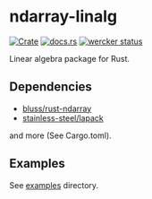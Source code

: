 ndarray-linalg
===============
[![Crate](http://meritbadge.herokuapp.com/ndarray-linalg)](https://crates.io/crates/ndarray-linalg)
[![docs.rs](https://docs.rs/ndarray-linalg/badge.svg)](https://docs.rs/ndarray-linalg)
[![wercker status](https://app.wercker.com/status/f04aeba682ea6e79577e15bd946344a5/s/master "wercker status")](https://app.wercker.com/project/byKey/f04aeba682ea6e79577e15bd946344a5)

Linear algebra package for Rust.

Dependencies
-------------

- [bluss/rust-ndarray](https://github.com/bluss/rust-ndarray)
- [stainless-steel/lapack](https://github.com/stainless-steel/lapack)

and more (See Cargo.toml).

Examples
---------
See [examples](https://github.com/termoshtt/ndarray-linalg/tree/master/examples) directory.

